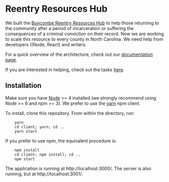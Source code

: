# Reentry Resources Hub

We built the [Buncombe Reentry Resources Hub](http://www.buncombereentryhub.org/) to help those returning
to the community after a period of incarceration or suffering the consequences of a criminal conviction
on their record. Now we are working to scale this resource to every county in North Carolina.
We need help from developers ((Node, React) and writers.

For a quick overview of the architecture, check out our [documentation page](./documentation/README.md).

If you are interested in helping, check out the tasks [here](https://github.com/CodeForNC/reentry-resources-hub/projects/1).


## Installation
Make sure you have [Node](https://nodejs.org/en/) >= 4 installed (we strongly recommend using Node >= 6 and npm >= 3).
We prefer to use the [yarn](https://yarnpkg.com/) npm client. 

To install, clone this repository. From within the directory, run:

````
    yarn
    cd client; yarn; cd ..
    yarn start
````

If you prefer to use npm, the equivalent procedure is:

````
    npm install
    cd client; npm install; cd ..
    npm start
````

The application is running at http://localhost:3000/. The server is also running, but at http://localhost:3001/.
